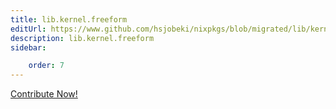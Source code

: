 ```yaml
---
title: lib.kernel.freeform
editUrl: https://www.github.com/hsjobeki/nixpkgs/blob/migrated/lib/kernel.nix#L15C14
description: lib.kernel.freeform
sidebar:

    order: 7
---
```


<a href="https://www.github.com/hsjobeki/nixpkgs/blob/migrated/lib/kernel.nix#L15C14">Contribute Now!</a>



